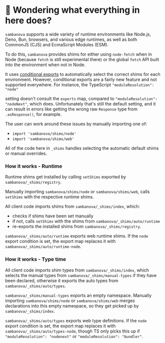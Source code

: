 # 👋 Wondering what everything in here does?

`sambanova` supports a wide variety of runtime environments like Node.js, Deno, Bun, browsers, and various
edge runtimes, as well as both CommonJS (CJS) and EcmaScript Modules (ESM).

To do this, `sambanova` provides shims for either using `node-fetch` when in Node (because `fetch` is still experimental there) or the global `fetch` API built into the environment when not in Node.

It uses [conditional exports](https://nodejs.org/api/packages.html#conditional-exports) to
automatically select the correct shims for each environment. However, conditional exports are a fairly new
feature and not supported everywhere. For instance, the TypeScript `"moduleResolution": "node"`

setting doesn't consult the `exports` map, compared to `"moduleResolution": "nodeNext"`, which does.
Unfortunately that's still the default setting, and it can result in errors like
getting the wrong raw `Response` type from `.asResponse()`, for example.

The user can work around these issues by manually importing one of:

- `import 'sambanova/shims/node'`
- `import 'sambanova/shims/web'`

All of the code here in `_shims` handles selecting the automatic default shims or manual overrides.

### How it works - Runtime

Runtime shims get installed by calling `setShims` exported by `sambanova/_shims/registry`.

Manually importing `sambanova/shims/node` or `sambanova/shims/web`, calls `setShims` with the respective runtime shims.

All client code imports shims from `sambanova/_shims/index`, which:

- checks if shims have been set manually
- if not, calls `setShims` with the shims from `sambanova/_shims/auto/runtime`
- re-exports the installed shims from `sambanova/_shims/registry`.

`sambanova/_shims/auto/runtime` exports web runtime shims.
If the `node` export condition is set, the export map replaces it with `sambanova/_shims/auto/runtime-node`.

### How it works - Type time

All client code imports shim types from `sambanova/_shims/index`, which selects the manual types from `sambanova/_shims/manual-types` if they have been declared, otherwise it exports the auto types from `sambanova/_shims/auto/types`.

`sambanova/_shims/manual-types` exports an empty namespace.
Manually importing `sambanova/shims/node` or `sambanova/shims/web` merges declarations into this empty namespace, so they get picked up by `sambanova/_shims/index`.

`sambanova/_shims/auto/types` exports web type definitions.
If the `node` export condition is set, the export map replaces it with `sambanova/_shims/auto/types-node`, though TS only picks this up if `"moduleResolution": "nodenext"` or `"moduleResolution": "bundler"`.

